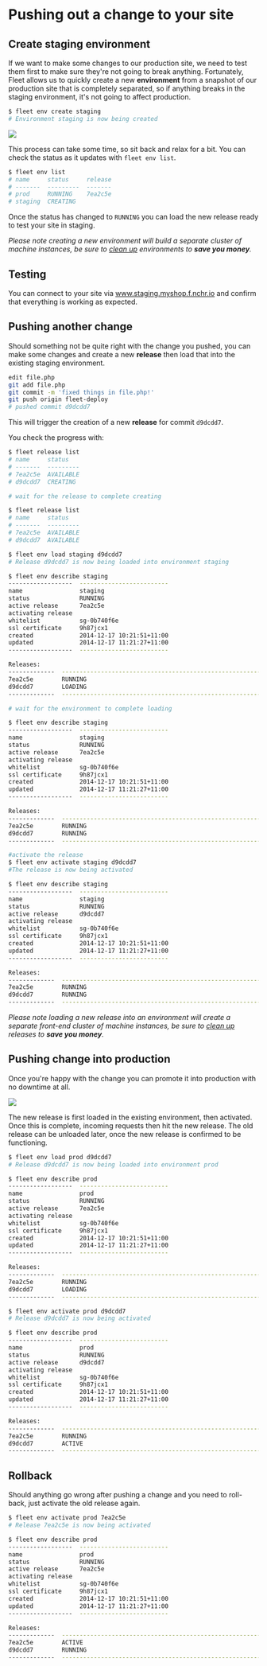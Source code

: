 # Pushing out a change to your site

## Create staging environment

If we want to make some changes to our production site, we need to test them first
to make sure they're not going to break anything. Fortunately, Fleet allows us to
quickly create a new **environment** from a snapshot of our production site that
is completely separated, so if anything breaks in the staging environment, it's
not going to affect production.

```bash
$ fleet env create staging
# Environment staging is now being created
```

![](/getting-started/fleet-new-env.png)

This process can take some time, so sit back and relax for a bit.
You can check the status as it updates with `fleet env list`.

```bash
$ fleet env list
# name     status     release
# -------  ---------  -------
# prod     RUNNING    7ea2c5e
# staging  CREATING

```

Once the status has changed to `RUNNING` you can load the new release ready to test your site in
staging.

_Please note creating a new environment will build a separate cluster of machine instances, be sure to
[clean up](/getting-started/cleaning-up-environments/) environments to **save you money**._

## Testing

You can connect to your site via www.staging.myshop.f.nchr.io and confirm
that everything is working as expected.

## Pushing another change

Should something not be quite right with the change you pushed, you can make
some changes and create a new **release** then load that into the existing
staging environment.

```bash
edit file.php
git add file.php
git commit -m 'fixed things in file.php!'
git push origin fleet-deploy
# pushed commit d9dcdd7
```

This will trigger the creation of a new **release** for commit `d9dcdd7`.

You check the progress with:

```bash
$ fleet release list
# name     status
# -------  ---------
# 7ea2c5e  AVAILABLE
# d9dcdd7  CREATING

# wait for the release to complete creating

$ fleet release list
# name     status
# -------  ---------
# 7ea2c5e  AVAILABLE
# d9dcdd7  AVAILABLE

$ fleet env load staging d9dcdd7
# Release d9dcdd7 is now being loaded into environment staging

$ fleet env describe staging
------------------  -------------------------
name                staging
status              RUNNING
active release      7ea2c5e
activating release
whitelist           sg-0b740f6e
ssl certificate     9h87jcx1
created             2014-12-17 10:21:51+11:00
updated             2014-12-17 11:21:27+11:00
------------------  -------------------------

Releases:
-------------  -----------------------------------------------------------------------
7ea2c5e        RUNNING
d9dcdd7        LOADING
-------------  -----------------------------------------------------------------------

# wait for the environment to complete loading

$ fleet env describe staging
------------------  -------------------------
name                staging
status              RUNNING
active release      7ea2c5e
activating release
whitelist           sg-0b740f6e
ssl certificate     9h87jcx1
created             2014-12-17 10:21:51+11:00
updated             2014-12-17 11:21:27+11:00
------------------  -------------------------

Releases:
-------------  -----------------------------------------------------------------------
7ea2c5e        RUNNING
d9dcdd7        RUNNING
-------------  -----------------------------------------------------------------------

#activate the release
$ fleet env activate staging d9dcdd7
#The release is now being activated

$ fleet env describe staging
------------------  -------------------------
name                staging
status              RUNNING
active release      d9dcdd7
activating release
whitelist           sg-0b740f6e
ssl certificate     9h87jcx1
created             2014-12-17 10:21:51+11:00
updated             2014-12-17 11:21:27+11:00
------------------  -------------------------

Releases:
-------------  -----------------------------------------------------------------------
7ea2c5e        RUNNING
d9dcdd7        RUNNING
-------------  -----------------------------------------------------------------------


```
_Please note loading a new release into an environment will create a separate front-end cluster of machine instances, be sure to
[clean up](/getting-started/cleaning-up-releases/) releases to **save you money**._

## Pushing change into production

Once you're happy with the change you can promote it into
production with no downtime at all.

![](/getting-started/fleet-promote-to-prod.png)

The new release is first loaded in the existing environment,
then activated.
Once this is complete, incoming requests then hit the new
release. The old release can be unloaded later, once the new
release is confirmed to be functioning.

```bash
$ fleet env load prod d9dcdd7
# Release d9dcdd7 is now being loaded into environment prod

$ fleet env describe prod
------------------  -------------------------
name                prod
status              RUNNING
active release      7ea2c5e
activating release
whitelist           sg-0b740f6e
ssl certificate     9h87jcx1
created             2014-12-17 10:21:51+11:00
updated             2014-12-17 11:21:27+11:00
------------------  -------------------------

Releases:
-------------  -----------------------------------------------------------------------
7ea2c5e        RUNNING
d9dcdd7        LOADING
-------------  -----------------------------------------------------------------------

$ fleet env activate prod d9dcdd7
# Release d9dcdd7 is now being activated

$ fleet env describe prod
------------------  -------------------------
name                prod
status              RUNNING
active release      d9dcdd7
activating release
whitelist           sg-0b740f6e
ssl certificate     9h87jcx1
created             2014-12-17 10:21:51+11:00
updated             2014-12-17 11:21:27+11:00
------------------  -------------------------

Releases:
-------------  -----------------------------------------------------------------------
7ea2c5e        RUNNING
d9dcdd7        ACTIVE
-------------  -----------------------------------------------------------------------
```

## Rollback

Should anything go wrong after pushing a change and you need to roll-back, just activate the old release again.

```bash
$ fleet env activate prod 7ea2c5e
# Release 7ea2c5e is now being activated

$ fleet env describe prod
------------------  -------------------------
name                prod
status              RUNNING
active release      7ea2c5e
activating release
whitelist           sg-0b740f6e
ssl certificate     9h87jcx1
created             2014-12-17 10:21:51+11:00
updated             2014-12-17 11:21:27+11:00
------------------  -------------------------

Releases:
-------------  -----------------------------------------------------------------------
7ea2c5e        ACTIVE
d9dcdd7        RUNNING
-------------  -----------------------------------------------------------------------

```
